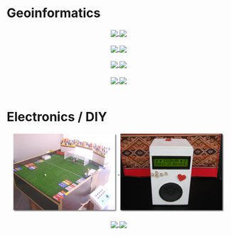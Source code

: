 # Geoinformatics

<div align="center">
  <a href="https://github.com/gacarrillor/postgis-layer-viewer">
    <img align="center"  src="https://github-readme-stats.vercel.app/api/pin/?username=gacarrillor&repo=postgis-layer-viewer&title_color=3382ed&text_color=64748b&icon_color=22c55e&bg_color=ffffff&hide_border=false&locale=en" />
  </a>
  <a href="https://github.com/qgisco/curso-introduccion-pyqgis"><img align="center"  src="https://github-readme-stats.vercel.app/api/pin/?username=qgisco&repo=curso-introduccion-pyqgis&title_color=3382ed&text_color=64748b&icon_color=22c55e&bg_color=ffffff&hide_border=false&locale=en" />
  </a>
</div>
<br />
<div  align="center">
  <a href="https://github.com/gacarrillor/loadthemall">
    <img  align="center"  src="https://github-readme-stats.vercel.app/api/pin/?username=gacarrillor&repo=loadthemall&title_color=3382ed&text_color=64748b&icon_color=22c55e&bg_color=ffffff&hide_border=false&locale=en" />
  </a>
  <a href="https://github.com/gacarrillor/AppendFeaturesToLayer"><img align="center"   src="https://github-readme-stats.vercel.app/api/pin/?username=gacarrillor&repo=AppendFeaturesToLayer&title_color=3382ed&text_color=64748b&icon_color=22c55e&bg_color=ffffff&hide_border=false&locale=en" />
  </a>
</div>
<br />
<div align="center">
  <a href="https://github.com/gacarrillor/pyqgis_scripts" >
    <img align="center"  src="https://github-readme-stats.vercel.app/api/pin/?username=gacarrillor&repo=pyqgis_scripts&title_color=3382ed&text_color=64748b&icon_color=22c55e&bg_color=ffffff&hide_border=false&locale=en" />
  </a>
  <a href="https://github.com/gacarrillor/QGIS-Resources" ><img align="center"  src="https://github-readme-stats.vercel.app/api/pin/?username=gacarrillor&repo=QGIS-Resources&title_color=3382ed&text_color=64748b&icon_color=22c55e&bg_color=ffffff&hide_border=false&locale=en" />
  </a>
</div>
<br />
<div align="center">
  <a href="https://github.com/gacarrillor/vec2dtransf" >
    <img align="center"  src="https://github-readme-stats.vercel.app/api/pin/?username=gacarrillor&repo=vec2dtransf&title_color=3382ed&text_color=64748b&icon_color=22c55e&bg_color=ffffff&hide_border=false&locale=en" />
  </a>
  <a href="https://github.com/gacarrillor/pg2ili" ><img align="center"  src="https://github-readme-stats.vercel.app/api/pin/?username=gacarrillor&repo=pg2ili&title_color=3382ed&text_color=64748b&icon_color=22c55e&bg_color=ffffff&hide_border=false&locale=en" />
  </a>
</div>

<br />


# Electronics / DIY

<div align="center">
  <a href="https://www.instructables.com/Soccer-Penalty-Kicks-Game-with-Wiring-and-Arduino/" align="left">
    <img align="center" width="47%" src="https://raw.githubusercontent.com/gacarrillor/electronics/master/imgs/IMG_3602_mod.png" />
  </a>
  <a href="https://www.instructables.com/Alarm-clock-with-Wiring-or-Arduino/" align="right">
    <img align="center" width="47%" src="https://raw.githubusercontent.com/gacarrillor/electronics/master/imgs/IMG_3966_mod.png" />
  </a>
</div>
<br />
<div align="center">
  <a href="https://github.com/gacarrillor/Electronics">
    <img align="center"  src="https://github-readme-stats.vercel.app/api/pin/?username=gacarrillor&repo=Electronics&title_color=3382ed&text_color=64748b&icon_color=22c55e&bg_color=ffffff&hide_border=false&locale=en" />
  </a>
  <a href="https://github.com/gacarrillor/Electronics-Shift-Registers">
    <img align="center"  src="https://github-readme-stats.vercel.app/api/pin/?username=gacarrillor&repo=Electronics-Shift-Registers&title_color=3382ed&text_color=64748b&icon_color=22c55e&bg_color=ffffff&hide_border=false&locale=en" />
  </a>
</div>
